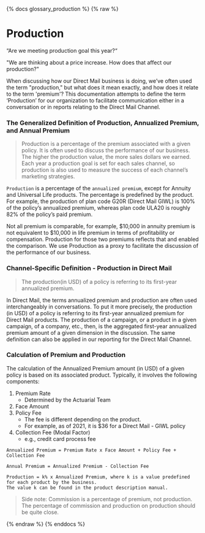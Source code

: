 {% docs glossary_production %}
{% raw %}

<a name="production"></a>
# Production
“Are we meeting production goal this year?“

"We are thinking about a price increase. How does that affect our production?"

When discussing how our Direct Mail business is doing, we’ve often used the term "production," 
but what does it mean exactly, and how does it relate to the term 'premium'? This documentation 
attempts to define the term ‘Production’ for our organization to facilitate communication either
in a conversation or in reports relating to the Direct Mail Channel. 

### The Generalized Definition of Production, Annualized Premium, and Annual Premium
> Production is a percentage of the premium associated with a given policy. It is often used to 
> discuss the performance of our business. The higher the production value, the more sales dollars we earned. 
> Each year a production goal is set for each sales channel, so production is also used to measure 
> the success of each channel’s marketing strategies. 

`Production` is a percentage of the `annualized premium`, except for Annuity and Universal Life 
products. The percentage is predefined by the product. For example, the production of plan code 
G20R (Direct Mail GIWL) is 100% of the policy’s annualized premium, whereas plan code ULA20 is 
roughly 82% of the policy’s paid premium.

Not all premium is comparable, for example, $10,000 in annuity premium is not equivalent to $10,000 in life premium 
in terms of profitability or compensation. Production for those two premiums reflects that and enabled the comparison. 
We use Production as a proxy to facilitate the discussion of the performance of our business. 

### Channel-Specific Definition - Production in Direct Mail
>The production(in USD) of a policy is referring to its first-year annualized premium. 

In Direct Mail, the terms annualized premium and production are often used interchangeably in conversations. To put it more 
precisely, the production (in USD) of a policy is referring to its first-year annualized premium for Direct Mail 
products. The production of a campaign, or a product in a given campaign, of a company, etc., then, is the aggregated 
first-year annualized premium amount of a given dimension in the discussion. The same definition can also be applied in 
our reporting for the Direct Mail Channel. 

### Calculation of Premium and Production
The calculation of the Annualized Premium amount (in USD) of a given policy is based on its associated product. Typically, it involves the following components:

1. Premium Rate 
   - Determined by the Actuarial Team 
2. Face Amount 
3. Policy Fee
   - The fee is different depending on the product.  
   - For example, as of 2021, it is $36 for a Direct Mail - GIWL policy 
4. Collection Fee (Modal Factor) 
    - e.g., credit card process fee 
```
Annualized Premium = Premium Rate x Face Amount + Policy Fee + Collection Fee 

Annual Premium = Annualized Premium - Collection Fee
 
Production = k% x Annualized Premium, where k is a value predefined for each product by the business. 
The value k can be found in the product description manual. 
```
>Side note: Commission is a percentage of premium, not production. The percentage of commission and production on production should be quite close.  

{% endraw %}
{% enddocs %}